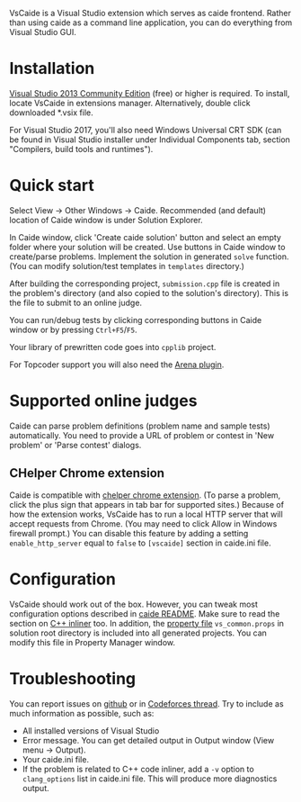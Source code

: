 VsCaide is a Visual Studio extension which serves as caide frontend. Rather
than using caide as a command line application, you can do everything from
Visual Studio GUI.

# Installation

[Visual Studio 2013 Community
Edition](http://www.visualstudio.com/en-us/news/vs2013-community-vs.aspx)
(free) or higher is required. To install, locate VsCaide in extensions
manager. Alternatively, double click downloaded \*.vsix file.

For Visual Studio 2017, you'll also need Windows Universal CRT SDK (can be
found in Visual Studio installer under Individual Components tab, section
"Compilers, build tools and runtimes").


# Quick start

Select View -> Other Windows -> Caide. Recommended (and default) location of
Caide window is under Solution Explorer.

In Caide window, click 'Create caide solution' button and select an empty
folder where your solution will be created. Use buttons in Caide window to
create/parse problems. Implement the solution in generated `solve` function.
(You can modify solution/test templates in `templates` directory.)

After building the corresponding project, `submission.cpp` file is created in
the problem's directory (and also copied to the solution's directory). This is
the file to submit to an online judge.

You can run/debug tests by clicking corresponding buttons in Caide window or
by pressing `Ctrl+F5`/`F5`.

Your library of prewritten code goes into `cpplib` project.

For Topcoder support you will also need the [Arena
plugin](https://github.com/slycelote/caide/tree/release/tccaide/README.md).

# Supported online judges

Caide can parse problem definitions (problem name and sample tests)
automatically. You need to provide a URL of problem or contest in 'New
problem' or 'Parse contest' dialogs.

## CHelper Chrome extension

Caide is compatible with [chelper chrome
extension](https://chrome.google.com/webstore/detail/chelper-extension/eicjndbmlajfjdhephbcjdeegmmoadip).
(To parse a problem, click the plus sign that appears in tab bar for supported
sites.) Because of how the extension works, VsCaide has to run a local HTTP
server that will accept requests from Chrome. (You may need to click Allow in
Windows firewall prompt.) You can disable this feature by adding a setting
`enable_http_server` equal to `false` to `[vscaide]` section in caide.ini
file.

# Configuration

VsCaide should work out of the box. However, you can tweak most configuration
options described in [caide
README](https://github.com/slycelote/caide/tree/release/libcaide/README.md#configuration).
Make sure to read the section on [C++
inliner](https://github.com/slycelote/caide/tree/release/libcaide/README.md#inliner)
too. In addition, the [property
file](http://msdn.microsoft.com/en-us/library/669zx6zc.aspx) `vs_common.props`
in solution root directory is included into all generated projects. You can
modify this file in Property Manager window.

# Troubleshooting

You can report issues on [github](https://github.com/slycelote/caide/issues)
or in [Codeforces thread](http://codeforces.com/blog/entry/18838). Try to
include as much information as possible, such as:

* All installed versions of Visual Studio
* Error message. You can get detailed output in Output window (View menu ->
  Output).
* Your caide.ini file.
* If the problem is related to C++ code inliner, add a `-v` option to
  `clang_options` list in caide.ini file. This will produce more diagnostics
output.

